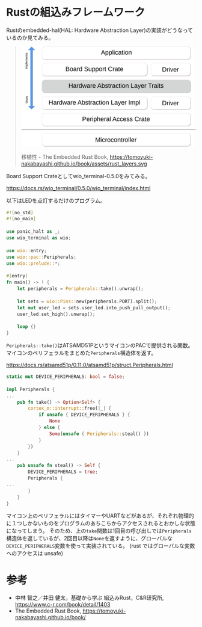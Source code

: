 # Rustの組込みフレームワーク

Rustのembedded-hal(HAL: Hardware Abstraction Layer)の実装がどうなっているのか見てみる。

> ![](./img/rust_layers.svg)
>
> 移植性 - The Embedded Rust Book, https://tomoyuki-nakabayashi.github.io/book/assets/rust_layers.svg

Board Support Crateとしてwio_terminal-0.5.0をみてみる。

https://docs.rs/wio_terminal/0.5.0/wio_terminal/index.html

以下はLEDを点灯するだけのプログラム。

```rust
#![no_std]
#![no_main]

use panic_halt as _;
use wio_terminal as wio;

use wio::entry;
use wio::pac::Peripherals;
use wio::prelude::*;

#[entry]
fn main() -> ! {
    let peripherals = Peripherals::take().unwrap();
    
    let sets = wio::Pins::new(peripherals.PORT).split();
    let mut user_led = sets.user_led.into_push_pull_output();
    user_led.set_high().unwrap();

    loop {}
}
```

`Peripherals::take()`はATSAMD51PというマイコンのPACで提供される関数。
マイコンのペリフェラルをまとめた`Peripherals`構造体を返す。

https://docs.rs/atsamd51p/0.11.0/atsamd51p/struct.Peripherals.html

```rust
static mut DEVICE_PERIPHERALS: bool = false;

impl Peripherals {
...
    pub fn take() -> Option<Self> {
        cortex_m::interrupt::free(|_| {
            if unsafe { DEVICE_PERIPHERALS } {
                None
            } else {
                Some(unsafe { Peripherals::steal() })
            }
        })
    }
...
    pub unsafe fn steal() -> Self {
        DEVICE_PERIPHERALS = true;
        Peripherals {
...
        }
    }
}
```

マイコン上のペリフェラルにはタイマーやUARTなどがあるが、それぞれ物理的に１つしかないものをプログラムのあちこちからアクセスされるとおかしな状態になってしまう。
そのため、上の`take`関数は1回目の呼び出しでは`Peripherals`構造体を返しているが、2回目以降は`None`を返すように、グローバルな`DEVICE_PERIPHERALS`変数を使って実装されている。
(rust ではグローバルな変数へのアクセスは unsafe)


# 参考
- 中林 智之／井田 健太，基礎から学ぶ 組込みRust，C&R研究所, https://www.c-r.com/book/detail/1403
- The Embedded Rust Book, https://tomoyuki-nakabayashi.github.io/book/

